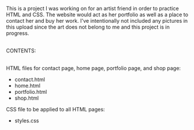 This is a project I was working on for an artist friend in order to practice HTML and CSS. The website would act as her portfolio as well as a place to contact her and buy her work. I've intentionally not included any pictures in this upload since the art does not belong to me and this project is in progress.

</br>
CONTENTS:</br></br>

HTML files for contact page, home page, portfolio page, and shop page:
  <ul>
  <li>contact.html</li>
  <li>home.html</li>
  <li>portfolio.html</li>
  <li>shop.html</li>
  </ul>
    
CSS file to be applied to all HTML pages:
  <ul>
  <li>styles.css</li>
  </ul>
